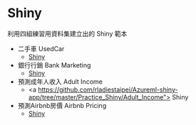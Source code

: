 # Shiny 
利用四組練習用資料集建立出的 Shiny 範本

+ 二手車 UsedCar
  - <a href="https://github.com/rladiestaipei/Azureml-shiny-app/tree/master/Practice_Shiny/Used_Car"> Shiny </a>
+ 銀行行銷 Bank Marketing
  - <a href="https://github.com/rladiestaipei/Azureml-shiny-app/tree/master/Practice_Shiny/Bank_Marketing"> Shiny </a>
+ 預測成年人收入 Adult Income
  - <a https://github.com/rladiestaipei/Azureml-shiny-app/tree/master/Practice_Shiny/Adult_Income"> Shiny </a>
+ 預測Airbnb房價 Airbnb Pricing
  - <a href="https://github.com/rladiestaipei/Azureml-shiny-app/tree/master/Practice_Shiny/Shiny_Airbnb"> Shiny </a>
